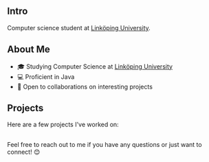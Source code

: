 ## Intro
Computer science student at [Linköping University](https://liu.se/en). 


## About Me

- 🎓 Studying Computer Science at [Linköping University](https://liu.se/en)
- 💻 Proficient in Java
- 🤝 Open to collaborations on interesting projects

## Projects

Here are a few projects I've worked on:

## 
Feel free to reach out to me if you have any questions or just want to connect! 😊
